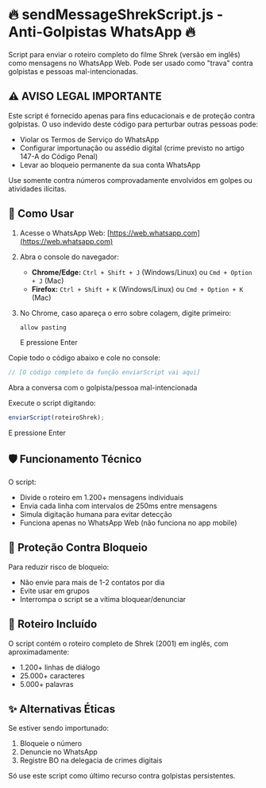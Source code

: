 # 🔥 sendMessageShrekScript.js - Anti-Golpistas WhatsApp 🔥

Script para enviar o roteiro completo do filme Shrek (versão em inglês) como mensagens no WhatsApp Web. Pode ser usado como "trava" contra golpistas e pessoas mal-intencionadas.

## ⚠️ AVISO LEGAL IMPORTANTE
Este script é fornecido apenas para fins educacionais e de proteção contra golpistas. O uso indevido deste código para perturbar outras pessoas pode:
- Violar os Termos de Serviço do WhatsApp
- Configurar importunação ou assédio digital (crime previsto no artigo 147-A do Código Penal)
- Levar ao bloqueio permanente da sua conta WhatsApp

Use somente contra números comprovadamente envolvidos em golpes ou atividades ilícitas.

## 📌 Como Usar

1. Acesse o WhatsApp Web: [https://web.whatsapp.com](https://web.whatsapp.com)
2. Abra o console do navegador:
   - **Chrome/Edge:** `Ctrl + Shift + J` (Windows/Linux) ou `Cmd + Option + J` (Mac)
   - **Firefox:** `Ctrl + Shift + K` (Windows/Linux) ou `Cmd + Option + K` (Mac)

3. No Chrome, caso apareça o erro sobre colagem, digite primeiro:
   ```javascript
   allow pasting
   ```
   E pressione Enter

Copie todo o código abaixo e cole no console:

```javascript
// [O código completo da função enviarScript vai aqui]
```

Abra a conversa com o golpista/pessoa mal-intencionada

Execute o script digitando:

```javascript
enviarScript(roteiroShrek);
```

E pressione Enter

## 🛡️ Funcionamento Técnico

O script:
- Divide o roteiro em 1.200+ mensagens individuais
- Envia cada linha com intervalos de 250ms entre mensagens
- Simula digitação humana para evitar detecção
- Funciona apenas no WhatsApp Web (não funciona no app mobile)

## 🚨 Proteção Contra Bloqueio

Para reduzir risco de bloqueio:
- Não envie para mais de 1-2 contatos por dia
- Evite usar em grupos
- Interrompa o script se a vítima bloquear/denunciar

## 📜 Roteiro Incluído

O script contém o roteiro completo de Shrek (2001) em inglês, com aproximadamente:
- 1.200+ linhas de diálogo
- 25.000+ caracteres
- 5.000+ palavras

## ✨ Alternativas Éticas

Se estiver sendo importunado:
1. Bloqueie o número
2. Denuncie no WhatsApp
3. Registre BO na delegacia de crimes digitais

Só use este script como último recurso contra golpistas persistentes.

